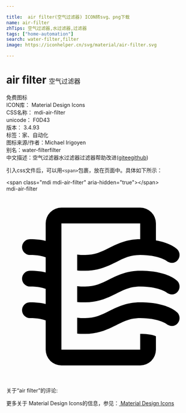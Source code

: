 ```yaml
---

title:  air filter(空气过滤器) ICON转svg、png下载
name: air-filter
zhTips: 空气过滤器,水过滤器,过滤器
tags: ["home-automation"]
search: water-filter,filter
image: https://iconhelper.cn/svg/material/air-filter.svg

---
```


# air filter  <small style="font-size: 60%;font-weight: 100">空气过滤器</small>


<div class="detail-page">
<p>
<span><span class="badge-success badge">免费图标</span> </span>
<br/>
<span>
ICON库：
<span class="badge-secondary badge">Material Design Icons</span> 
</span>
<br/>
<span>
CSS名称：
<span class="badge-secondary badge">mdi-air-filter</span> 
</span>
<br/>
<span>
unicode：
<span class="badge-secondary badge">F0D43</span> 
<copy-btn content='F0D43' btn-title=""></copy-btn>
<copy-btn :content='String.fromCodePoint(parseInt("F0D43", 16))' btn-title="复制U"></copy-btn>
</span>
<br/>
<span>
版本：
<span class="badge-secondary badge">3.4.93</span> 
</span><br/><span>标签：<span class="badge-light badge"><router-link to="/tags/home-automation.html">家、自动化</router-link></span></span>
<br/>
<span>图标来源/作者：<span class="badge-light badge">Michael Irigoyen</span></span> 
<br/>
<span>别名：<span class="badge-light badge">water-filter</span><span class="badge-light badge">filter</span></span><br/><span class="zh-detail">中文描述：<span class="badge-primary badge">空气过滤器</span><span class="badge-primary badge">水过滤器</span><span class="badge-primary badge">过滤器</span><span class="help-link"><span>帮助改进</span>(<a href="https://gitee.com/liuwave/icon-helper/edit/master/json/material/air-filter.json" target="_blank" rel="noopener noreferrer">gitee</a><a href="https://github.com/liuwave/icon-helper/edit/master/json/material/air-filter.json" target="_blank" rel="noopener noreferrer">github</a></span>)</span><br/>
</p>
</div>
<div class="alert alert-dark">
  <i class="mdi mdi-air-filter mdi-48px"></i>
  <i class="mdi mdi-air-filter mdi-36px"></i>
  <i class="mdi mdi-air-filter mdi-24px"></i>
  <i class="mdi mdi-air-filter mdi-18px"></i>
</div>
<div>
  <p>引入css文件后，可以用<code>&lt;span&gt;</code>包裹，放在页面中。具体如下所示：    
  </p>
  <div class="alert alert-primary" style="font-size: 14px">
    &lt;span class="mdi mdi-air-filter" aria-hidden="true"&gt;&lt;/span&gt;
    <copy-btn content='<span class="mdi mdi-air-filter" aria-hidden="true"></span>'></copy-btn>
  </div>
  <div class="alert alert-secondary">
    <i class="mdi mdi-air-filter"
    style="font-size: 24px"
    aria-hidden="true"></i> mdi-air-filter
    <copy-btn content="mdi-air-filter" btn-title="复制图标名称"></copy-btn>
  </div>
</div>
<div id="svg" class="svg-wrap">
<svg xmlns="http://www.w3.org/2000/svg" viewBox="0 0 24 24"><path d="M19,18.31V20A2,2 0 0,1 17,22H7A2,2 0 0,1 5,20V16.3C4.54,16.12 3.95,16 3,16A1,1 0 0,1 2,15A1,1 0 0,1 3,14C3.82,14 4.47,14.08 5,14.21V12.3C4.54,12.12 3.95,12 3,12A1,1 0 0,1 2,11A1,1 0 0,1 3,10C3.82,10 4.47,10.08 5,10.21V8.3C4.54,8.12 3.95,8 3,8A1,1 0 0,1 2,7A1,1 0 0,1 3,6C3.82,6 4.47,6.08 5,6.21V4A2,2 0 0,1 7,2H17A2,2 0 0,1 19,4V6.16C20.78,6.47 21.54,7.13 21.71,7.29C22.1,7.68 22.1,8.32 21.71,8.71C21.32,9.1 20.8,9.09 20.29,8.71V8.71C20.29,8.71 19.25,8 17,8C15.74,8 14.91,8.41 13.95,8.9C12.91,9.41 11.74,10 10,10C9.64,10 9.31,10 9,9.96V7.95C9.3,8 9.63,8 10,8C11.26,8 12.09,7.59 13.05,7.11C14.09,6.59 15.27,6 17,6V4H7V20H17V18C18.5,18 18.97,18.29 19,18.31M17,10C15.27,10 14.09,10.59 13.05,11.11C12.09,11.59 11.26,12 10,12C9.63,12 9.3,12 9,11.95V13.96C9.31,14 9.64,14 10,14C11.74,14 12.91,13.41 13.95,12.9C14.91,12.42 15.74,12 17,12C19.25,12 20.29,12.71 20.29,12.71V12.71C20.8,13.1 21.32,13.1 21.71,12.71C22.1,12.32 22.1,11.69 21.71,11.29C21.5,11.08 20.25,10 17,10M17,14C15.27,14 14.09,14.59 13.05,15.11C12.09,15.59 11.26,16 10,16C9.63,16 9.3,16 9,15.95V17.96C9.31,18 9.64,18 10,18C11.74,18 12.91,17.41 13.95,16.9C14.91,16.42 15.74,16 17,16C19.25,16 20.29,16.71 20.29,16.71V16.71C20.8,17.1 21.32,17.1 21.71,16.71C22.1,16.32 22.1,15.69 21.71,15.29C21.5,15.08 20.25,14 17,14Z" /></svg>
</div>
<detail full-name='mdi-air-filter'></detail>
<div>
<p>关于“air filter”的评论:</p>
</div>
<Vssue title="关于“air filter”的评论" ></Vssue>    
<div><p>更多关于 Material Design Icons的信息，参见：<a target="_blank" href="https://iconhelper.cn/material.html"> Material Design Icons</a>
</p></div>
